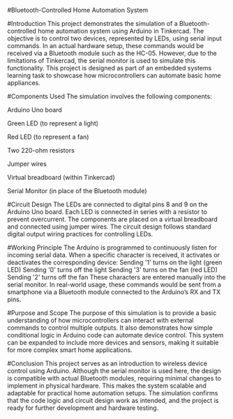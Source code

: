 #Bluetooth-Controlled Home Automation System 

#Introduction
This project demonstrates the simulation of a Bluetooth-controlled home automation system using Arduino in Tinkercad. The objective is to control two devices, represented by LEDs, using serial input commands. In an actual hardware setup, these commands would be received via a Bluetooth module such as the HC-05. However, due to the limitations of Tinkercad, the serial monitor is used to simulate this functionality. This project is designed as part of an embedded systems learning task to showcase how microcontrollers can automate basic home appliances.

#Components Used
The simulation involves the following components:

Arduino Uno board

Green LED (to represent a light)

Red LED (to represent a fan)

Two 220-ohm resistors

Jumper wires

Virtual breadboard (within Tinkercad)

Serial Monitor (in place of the Bluetooth module)

#Circuit Design
The LEDs are connected to digital pins 8 and 9 on the Arduino Uno board. Each LED is connected in series with a resistor to prevent overcurrent. The components are placed on a virtual breadboard and connected using jumper wires. The circuit design follows standard digital output wiring practices for controlling LEDs.

#Working Principle
The Arduino is programmed to continuously listen for incoming serial data. When a specific character is received, it activates or deactivates the corresponding device:
Sending '1' turns on the light (green LED)
Sending '0' turns off the light
Sending '3' turns on the fan (red LED)
Sending '2' turns off the fan
These characters are entered manually into the serial monitor. In real-world usage, these commands would be sent from a smartphone via a Bluetooth module connected to the Arduino’s RX and TX pins.

#Purpose and Scope
The purpose of this simulation is to provide a basic understanding of how microcontrollers can interact with external commands to control multiple outputs. It also demonstrates how simple conditional logic in Arduino code can automate device control. This system can be expanded to include more devices and sensors, making it suitable for more complex smart home applications.

#Conclusion
This project serves as an introduction to wireless device control using Arduino. Although the serial monitor is used here, the design is compatible with actual Bluetooth modules, requiring minimal changes to implement in physical hardware. This makes the system scalable and adaptable for practical home automation setups. The simulation confirms that the code logic and circuit design work as intended, and the project is ready for further development and hardware testing.
